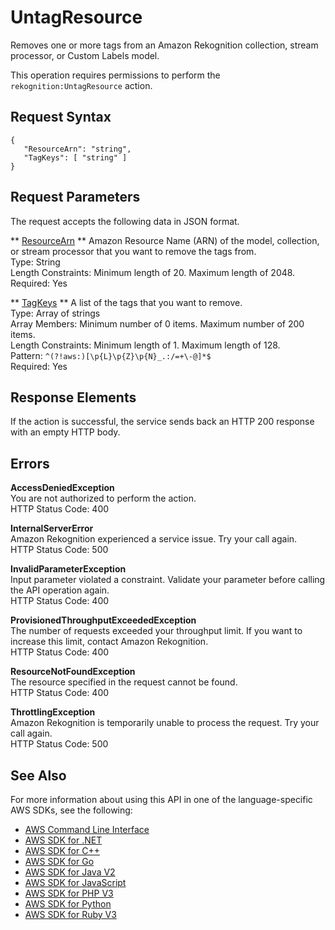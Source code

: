 # UntagResource<a name="API_UntagResource"></a>

 Removes one or more tags from an Amazon Rekognition collection, stream processor, or Custom Labels model\. 

This operation requires permissions to perform the `rekognition:UntagResource` action\. 

## Request Syntax<a name="API_UntagResource_RequestSyntax"></a>

```
{
   "ResourceArn": "string",
   "TagKeys": [ "string" ]
}
```

## Request Parameters<a name="API_UntagResource_RequestParameters"></a>

The request accepts the following data in JSON format\.

 ** [ResourceArn](#API_UntagResource_RequestSyntax) **   <a name="rekognition-UntagResource-request-ResourceArn"></a>
 Amazon Resource Name \(ARN\) of the model, collection, or stream processor that you want to remove the tags from\.   
Type: String  
Length Constraints: Minimum length of 20\. Maximum length of 2048\.  
Required: Yes

 ** [TagKeys](#API_UntagResource_RequestSyntax) **   <a name="rekognition-UntagResource-request-TagKeys"></a>
 A list of the tags that you want to remove\.   
Type: Array of strings  
Array Members: Minimum number of 0 items\. Maximum number of 200 items\.  
Length Constraints: Minimum length of 1\. Maximum length of 128\.  
Pattern: `^(?!aws:)[\p{L}\p{Z}\p{N}_.:/=+\-@]*$`   
Required: Yes

## Response Elements<a name="API_UntagResource_ResponseElements"></a>

If the action is successful, the service sends back an HTTP 200 response with an empty HTTP body\.

## Errors<a name="API_UntagResource_Errors"></a>

 **AccessDeniedException**   
You are not authorized to perform the action\.  
HTTP Status Code: 400

 **InternalServerError**   
Amazon Rekognition experienced a service issue\. Try your call again\.  
HTTP Status Code: 500

 **InvalidParameterException**   
Input parameter violated a constraint\. Validate your parameter before calling the API operation again\.  
HTTP Status Code: 400

 **ProvisionedThroughputExceededException**   
The number of requests exceeded your throughput limit\. If you want to increase this limit, contact Amazon Rekognition\.  
HTTP Status Code: 400

 **ResourceNotFoundException**   
The resource specified in the request cannot be found\.  
HTTP Status Code: 400

 **ThrottlingException**   
Amazon Rekognition is temporarily unable to process the request\. Try your call again\.  
HTTP Status Code: 500

## See Also<a name="API_UntagResource_SeeAlso"></a>

For more information about using this API in one of the language\-specific AWS SDKs, see the following:
+  [AWS Command Line Interface](https://docs.aws.amazon.com/goto/aws-cli/rekognition-2016-06-27/UntagResource) 
+  [AWS SDK for \.NET](https://docs.aws.amazon.com/goto/DotNetSDKV3/rekognition-2016-06-27/UntagResource) 
+  [AWS SDK for C\+\+](https://docs.aws.amazon.com/goto/SdkForCpp/rekognition-2016-06-27/UntagResource) 
+  [AWS SDK for Go](https://docs.aws.amazon.com/goto/SdkForGoV1/rekognition-2016-06-27/UntagResource) 
+  [AWS SDK for Java V2](https://docs.aws.amazon.com/goto/SdkForJavaV2/rekognition-2016-06-27/UntagResource) 
+  [AWS SDK for JavaScript](https://docs.aws.amazon.com/goto/AWSJavaScriptSDK/rekognition-2016-06-27/UntagResource) 
+  [AWS SDK for PHP V3](https://docs.aws.amazon.com/goto/SdkForPHPV3/rekognition-2016-06-27/UntagResource) 
+  [AWS SDK for Python](https://docs.aws.amazon.com/goto/boto3/rekognition-2016-06-27/UntagResource) 
+  [AWS SDK for Ruby V3](https://docs.aws.amazon.com/goto/SdkForRubyV3/rekognition-2016-06-27/UntagResource) 